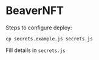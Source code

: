 # BeaverNFT

Steps to configure deploy:

```
cp secrets.example.js secrets.js
```

Fill details in `secrets.js`